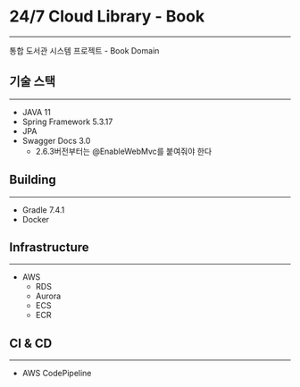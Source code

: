 # 24/7 Cloud Library - Book

---

통합 도서관 시스템 프로젝트 - Book Domain


## 기술 스택

---
- JAVA 11
- Spring Framework 5.3.17
- JPA
- Swagger Docs 3.0
    - 2.6.3버전부터는 @EnableWebMvc를 붙여줘야 한다

## Building

---
- Gradle 7.4.1
- Docker

## Infrastructure

---
- AWS
    - RDS
    - Aurora
    - ECS
    - ECR

## CI & CD

---
- AWS CodePipeline